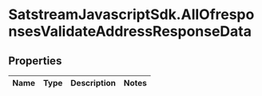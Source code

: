 # SatstreamJavascriptSdk.AllOfresponsesValidateAddressResponseData

## Properties
Name | Type | Description | Notes
------------ | ------------- | ------------- | -------------

